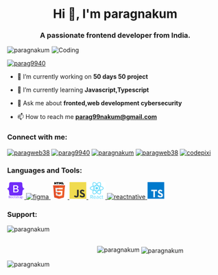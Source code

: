 


<h1 align="center">Hi 👋, I'm paragnakum</h1>
<h3 align="center">A passionate frontend developer from India.</h3>
<img align="right" alt="Coding" width="400" src="https://media.tenor.com/rePDfDWO3XoAAAAd/hacking.gif">


<p align="left"> <img src="https://komarev.com/ghpvc/?username=paragnakum&label=Profile%20views&color=0e75b6&style=flat" alt="paragnakum" /> </p>

<p align="left"> <a href="https://twitter.com/parag9940" target="blank"><img src="https://img.shields.io/twitter/follow/parag9940?logo=twitter&style=for-the-badge" alt="parag9940" /></a> </p>

- 🔭 I’m currently working on **50 days 50 project**

- 🌱 I’m currently learning **Javascript,Typescript**

- 💬 Ask me about **fronted,web development cybersecurity**

- 📫 How to reach me **parag99nakum@gmail.com**

<h3 align="left">Connect with me:</h3>
<p align="left">
<a href="https://dev.to/paragweb38" target="blank"><img align="center" src="https://raw.githubusercontent.com/rahuldkjain/github-profile-readme-generator/master/src/images/icons/Social/devto.svg" alt="paragweb38" height="30" width="40" /></a>
<a href="https://twitter.com/parag9940" target="blank"><img align="center" src="https://raw.githubusercontent.com/rahuldkjain/github-profile-readme-generator/master/src/images/icons/Social/twitter.svg" alt="parag9940" height="30" width="40" /></a>
<a href="https://linkedin.com/in/paragnakum" target="blank"><img align="center" src="https://raw.githubusercontent.com/rahuldkjain/github-profile-readme-generator/master/src/images/icons/Social/linked-in-alt.svg" alt="paragnakum" height="30" width="40" /></a>
<a href="https://codesandbox.com/paragweb38" target="blank"><img align="center" src="https://raw.githubusercontent.com/rahuldkjain/github-profile-readme-generator/master/src/images/icons/Social/codesandbox.svg" alt="paragweb38" height="30" width="40" /></a>
<a href="https://instagram.com/codepixi" target="blank"><img align="center" src="https://raw.githubusercontent.com/rahuldkjain/github-profile-readme-generator/master/src/images/icons/Social/instagram.svg" alt="codepixi" height="30" width="40" /></a>
</p>

<h3 align="left">Languages and Tools:</h3>
<p align="left"> <a href="https://getbootstrap.com" target="_blank" rel="noreferrer"> <img src="https://raw.githubusercontent.com/devicons/devicon/master/icons/bootstrap/bootstrap-plain-wordmark.svg" alt="bootstrap" width="40" height="40"/> </a> <a href="https://www.figma.com/" target="_blank" rel="noreferrer"> <img src="https://www.vectorlogo.zone/logos/figma/figma-icon.svg" alt="figma" width="40" height="40"/> </a> <a href="https://www.w3.org/html/" target="_blank" rel="noreferrer"> <img src="https://raw.githubusercontent.com/devicons/devicon/master/icons/html5/html5-original-wordmark.svg" alt="html5" width="40" height="40"/> </a> <a href="https://developer.mozilla.org/en-US/docs/Web/JavaScript" target="_blank" rel="noreferrer"> <img src="https://raw.githubusercontent.com/devicons/devicon/master/icons/javascript/javascript-original.svg" alt="javascript" width="40" height="40"/> </a> <a href="https://reactjs.org/" target="_blank" rel="noreferrer"> <img src="https://raw.githubusercontent.com/devicons/devicon/master/icons/react/react-original-wordmark.svg" alt="react" width="40" height="40"/> </a> <a href="https://reactnative.dev/" target="_blank" rel="noreferrer"> <img src="https://reactnative.dev/img/header_logo.svg" alt="reactnative" width="40" height="40"/> </a> <a href="https://www.typescriptlang.org/" target="_blank" rel="noreferrer"> <img src="https://raw.githubusercontent.com/devicons/devicon/master/icons/typescript/typescript-original.svg" alt="typescript" width="40" height="40"/> </a> </p>

<h3 align="left">Support:</h3>
<p><a href="https://www.buymeacoffee.com/paragnakum"> <img align="left" src="https://cdn.buymeacoffee.com/buttons/v2/default-yellow.png" height="50" width="210" alt="paragnakum" /></a></p><br><br>

<p><img align="left" src="https://github-readme-stats.vercel.app/api/top-langs?username=paragnakum&show_icons=true&locale=en&layout=compact" alt="paragnakum" /></p>

<p>&nbsp;<img align="center" src="https://github-readme-stats.vercel.app/api?username=paragnakum&show_icons=true&locale=en" alt="paragnakum" /></p>

<p><img align="center" src="https://github-readme-streak-stats.herokuapp.com/?user=paragnakum&" alt="paragnakum" /></p>
